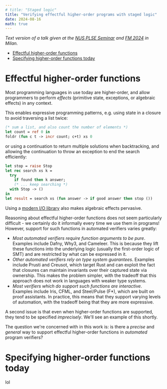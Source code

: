 ```yaml
---
# title: "Staged logic"
title: "Verifying effectful higher-order programs with staged logic"
date: 2024-08-16
math: true
---
```


<!-- (23 Aug 2024) -->
<!-- (13 Sep 2024) -->

*Text version of a talk given at the [NUS PLSE Seminar](https://nus-plse.github.io/seminars.html) and [FM 2024](https://www.fm24.polimi.it/?page_id=612) in Milan.*

- [Effectful higher-order functions](#effectful-higher-order-functions)
- [Specifying higher-order functions today](#specifying-higher-order-functions-today)

# Effectful higher-order functions

Most programming languages in use today are higher-order, and allow programmers to perform *effects* (primitive state, exceptions, or algebraic effects) in any context.

This enables expressive programming patterns, e.g. using state in a closure to avoid traversing a list twice:

```ocaml
(* sum a list, and also count the number of elements *)
let count = ref 0 in
foldr (fun c t -> incr count; c+t) xs 0
```

or using a continuation to return multiple solutions when backtracking, and allowing the continuation to throw an exception to end the search efficiently:

```ocaml
let stop = raise Stop
let rec search xs k =
  try
    if found then k answer;
    (* ... keep searching *)
  with Stop -> ()
in
let result = search xs (fun answer -> if good answer then stop ())
```

Using a [modern I/O library](https://github.com/ocaml-multicore/picos#why) also makes algebraic effects pervasive.

Reasoning about effectful higher-order functions does not seem particularly difficult - we certainly do it informally every time we use them in programs!
However, support for such functions in automated verifiers varies greatly:

- *Most automated verifiers require function arguments to be pure*. Examples include Dafny, Why3, and Cameleer. This is because they lift these functions into the underlying logic (usually the first-order logic of SMT) and are restricted by what can be expressed in it.
- *Other automated verifiers rely on type system guarantees*. Examples include Prusti and Creusot, which target Rust and can exploit the fact that closures can maintain invariants over their captured state via ownership. This makes the problem simpler, with the tradeoff that this approach does not work in languages with weaker type systems.
- *Most verifiers which do support such functions are interactive*. Examples include Iris, CFML, and Steel/Pulse (F*), which are built on proof assistants. In practice, this means that they support varying levels of automation, with the tradeoff being that they are more expressive.

A second issue is that even when higher-order functions are supported, they tend to be specified *imprecisely*. We'll see an example of this shortly.

The question we're concerned with in this work is: is there a *precise* and *general* way to support effectful higher-order functions in *automated* program verifiers?

# Specifying higher-order functions today

lol